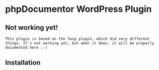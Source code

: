 phpDocumentor WordPress Plugin
=========================

## Not working yet!

    This plugin is based on the Twig plugin, which did very different things. It's not working yet, but when it does, it will be properly documented here :-) 

Installation
------------


